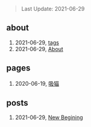 > Last Update: 2021-06-29

## about
1. 2021-06-29, [tags](about/tags.md)
1. 2021-06-29, [About](about/me.md)
## pages
1. 2020-06-19, [吸猫](pages/吸猫.md)
## posts
1. 2021-06-29, [New Begining](posts/bookmarks.md)